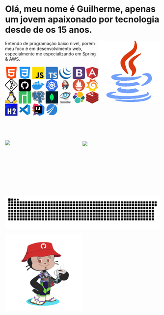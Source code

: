 # Olá, meu nome é Guilherme, apenas um jovem apaixonado por tecnologia desde de os 15 anos.
<img align="right" height="200" width="200" src="/assets/devs.gif"/>
Entendo de programação baixo nivel, porém meu foco é em desenvolvimento web, especialmente me especializando em Spring & AWS.

<div style="display: inline_block"><br>
  <img align="center" height="40" width="40" src="/assets/html.png">
  <img align="center" height="40" width="40" src="/assets/css.png">
  <img align="center" height="40" width="40" src="/assets/js.png">
  <img align="center" height="40" width="40" src="/assets/ts.png">
  <img align="center" height="40" width="40" src="/assets/jquery.png">
  <img align="center" height="40" width="40" src="/assets/bootstrap.png">
  <img align="center" height="40" width="40" src="/assets/angular.png">
  <img align="center" height="40" width="40" src="/assets/git.png">
  <img align="center" height="40" width="40" src="/assets/github.png">
  <img align="center" height="40" width="40" src="/assets/docker.png">
  <img align="center" height="40" width="40" src="/assets/kubernates.png">
  <img align="center" height="40" width="40" src="/assets/jenkins.png">
  <img align="center" height="40" width="40" src="/assets/promethues.png">
  <img align="center" height="40" width="40" src="/assets/grafana.png">
  <img align="center" height="40" width="40" src="/assets/linux.png">
  <img align="center" height="40" width="40" src="/assets/manjaro.png">
  <img align="center" height="40" width="40" src="/assets/postgresql.png">
  <img align="center" height="40" width="40" src="/assets/mongodb.png">
  <img align="center" height="40" width="40" src="/assets/cassandra.png">
  <img align="center" height="40" width="40" src="/assets/elastic search.png">
  <img align="center" height="40" width="40" src="/assets/redis.png">
  <img align="center" height="40" width="40" src="/assets/h2.png">
  <img align="center" height="40" width="40" src="/assets/vscode.png">
  <img align="center" height="40" width="40" src="/assets/intellij.png">
  <img align="center" height="40" width="40" src="/assets/jaspersoft.png">
</div><br><br><br>

##
<p align="center">
<a href="https://github.com/jeniblodev">
  <img align="left" height="180em" src="https://github-readme-stats-eight-theta.vercel.app/api?username=GuilhermeLuisFranca404&show_icons=true&theme=algolia&include_all_commits=true&count_private=true"/>
  <img align="center" height="180em" src="https://github-readme-stats-eight-theta.vercel.app/api/top-langs/?username=GuilhermeLuisFranca404&layout=compact&langs_count=8&theme=highcontrast"/>
</a>
</p>

![Snake animation](https://github.com/GuilhermeLuisFranca404/GuilhermeLuisFranca404/blob/output/github-contribution-grid-snake.svg)

<img align="center" width="250px" src="/assets/octocat.png">
